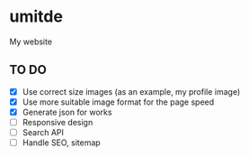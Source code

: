# umitde

My website


## TO DO
- [x] Use correct size images (as an example, my profile image)
- [x] Use more suitable image format for the page speed
- [x] Generate json for works
- [ ] Responsive design
- [ ] Search API
- [ ] Handle SEO, sitemap
